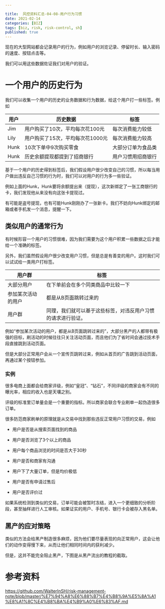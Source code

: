```yaml
---

title:  风控资料汇总-04-08-用户行为习惯
date: 2021-02-14
categories: [BIZ]
tags: [biz, risk, risk-control, sh]
published: true
---
```


现在的大型网站都会记录用户的行为，例如用户的浏览记录、停留时长、输入密码的速度、按钮点击等。

我们可以用这些数据佐证我们对用户的验证。

# 一个用户的历史行为

我们可以收集一个用户的历史的业务数据和行为数据，给这个用户打一些标签。例如

| 用户 | 历史数据 | 标签 |
|------|----------|------|
| Jim  | 用户购买了10次，平均每次花100元 | 每次消费能力较低 |
| Lily | 用户购买了15次，平均每次花1000元 | 每次消费能力较高 |
| Hunk | 10次下单中9次购买零食 | 大部分订单为食品类 |
| Hunk | 历史余额提现都提到了招商银行 | 用户习惯用招商银行 |

基于一个用户的历史得到标签后，我们假设用户很少改变自己的习惯，所以每当用户做出违反自己习惯的行为时，我们可以对用户的行为多一些验证。

例如上面的Hunk，Hunk要将余额提出来（提现），这次新绑定了一张工商银行的卡，我们发现他从来没有向这张卡提现过。

有可能是盗号提现，也有可能Hunk刚刚办了一张新卡。我们不妨向Hunk绑定的邮箱或者手机发一个消息，提醒一下。

## 类似用户的通常行为

有时候形容一个用户的习惯很难，因为我们需要为这个用户积累一些数据之后才能给一个准确的标签。

另外，我们虽然假设用户很少改变用户习惯，但是总是有善变的用户。这时我们可以试试给一类用户打标签。

| 用户群 | 标签 |
|--------|------|
| 大部分用户 | 在下单前会在多个同类商品中比较一下 |
| 参加某次活动的用户 | 都是从B页面跳转过来的 |
| 用户群 | 同理，我们就可以基于这些标签，对违反用户习惯的请求进行验证。 |

例如“参加某次活动的用户，都是从B页面跳转过来的”，大部分黑产的人都带有极强的目标，刷活动的时候往往只关注活动页面，而且他们为了省时间会通过技术手段直接跳到活动页面。

但是大部分正常用户会从一个宣传页跳转过来，例如从首页的广告跳到活动页面，再通过某个按钮参加。

### 实例

很多电商上面都会给商家评级，例如“皇冠”、“钻石”，不同评级的商家会有不同的曝光率，相应的收入也是天壤之别。

评级的标准里订单量会是一个重要的指标。所以商家会联合专业刷单一起伪造很多订单。

很多防范商家刷单的原理就是从交易中找到那些违反正常用户习惯的交易，例如

- 用户是否是从搜索页面找到的商品

- 用户是否浏览了3个以上的商品

- 用户每个商品浏览的时间是否大于30秒

- 用户是否和商家有沟通

- 用户下了大量订单，但是均价极低

- 用户是否有申请过售后

- 用户是否评价过

如果系统检测到类似的交易，订单可能会被暂时冻结，进入一个更细致的分析阶段，甚至抽样进行人工审核。如果证实的用户、手机号、银行卡会被存入黑名单。

## 黑产的应对策略

类似的方法会给黑产制造很多麻烦，因为他们要尽量表现的向正常用户，这会让他们的动作变得慢下来，从而让他们相同时间内的获利减少。

但是，这并不能完全阻止黑产，下图是从黑产流出的教程的截取。

# 参考资料

https://github.com/WalterInSH/risk-management-note/blob/master/%E7%94%A8%E6%88%B7%E4%B8%9A%E5%8A%A1%E8%A1%8C%E4%B8%BA%E4%B9%A0%E6%83%AF.md


